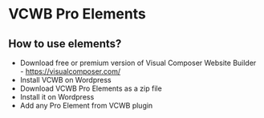 # VCWB Pro Elements


## How to use elements?
- Download free or premium version of Visual Composer Website Builder - https://visualcomposer.com/
- Install VCWB on Wordpress
- Download VCWB Pro Elements as a zip file
- Install it on Wordpress
- Add any Pro Element from VCWB plugin
